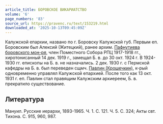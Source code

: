 ```yaml
---
article_title: БОРОВСКОЕ ВИКАРИАТСТВО
volume: '6'
page_numbers: '83'
source_url: https://pravenc.ru/text/153219.html
downloaded_at: '2025-10-13T09:45:09Z'
---
```


Калужской епархии, названо по г. Боровску Калужской губ. Первым еп. Боровским был Алексий (Житецкий), ранее архим. [Пафнутиева боровского мон-ря](<https://pravenc.ru/text/Пафнутиева боровского мон-ря.html>), член Поместного Собора РПЦ 1917-1918 гг., хиротонисанный 14 дек. 1919 г., замещал Б. в. до 30 окт. 1924 г. В 1924-1930 гг. епископы на Б. в. не назначались. 2 дек. 1930 г. с Пермской кафедры на Б. в. был переведен сщмч. [Павлин (Крошечкин)](<https://pravenc.ru/text/Павлин (Крошечкин).html>), к-рый одновременно управлял Калужской епархией. После того как 13 окт. 1931 г. еп. Павлин стал правящим Калужским архиереем, Б. в. прекратило существование.

## Литература

Мануил. Русские иерархи, 1893-1965. Ч. 1. С. 121. Ч. 5. С. 324; Акты свт. Тихона. С. 915, 960, 987.
